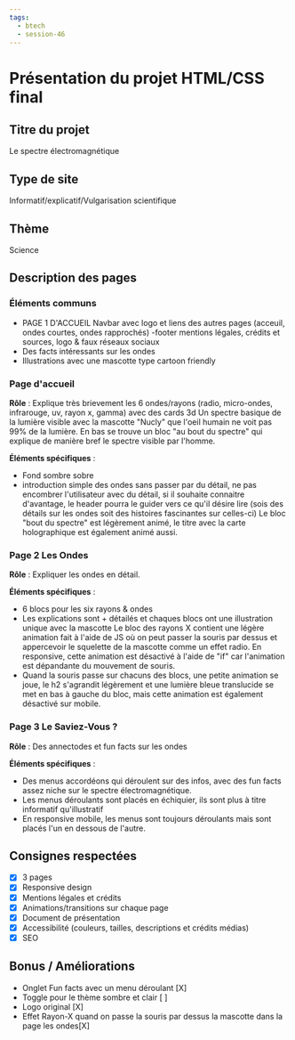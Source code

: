 ```yaml
---
tags:
  - btech
  - session-46
---
```


# Présentation du projet HTML/CSS final

## Titre du projet

Le spectre électromagnétique

## Type de site

Informatif/explicatif/Vulgarisation scientifique

## Thème

Science

## Description des pages

### Éléments communs

- PAGE 1 D'ACCUEIL
  Navbar avec logo et liens des autres pages (acceuil, ondes courtes, ondes rapprochés)
  -footer mentions légales, crédits et sources, logo & faux réseaux sociaux
- Des facts intéressants sur les ondes
- Illustrations avec une mascotte type cartoon friendly

### Page d'accueil

**Rôle** : Explique très brievement les 6 ondes/rayons (radio, micro-ondes, infrarouge, uv, rayon x, gamma) avec des cards 3d
Un spectre basique de la lumière visible avec la mascotte "Nucly" que l'oeil humain ne voit pas 99% de la lumière.
En bas se trouve un bloc "au bout du spectre" qui explique de manière bref le spectre visible par l'homme.

**Éléments spécifiques** :

- Fond sombre sobre
- introduction simple des ondes sans passer par du détail, ne pas encombrer l'utilisateur avec du détail, si il souhaite connaitre d'avantage, le header pourra le guider vers ce qu'il désire lire (sois des détails sur les ondes soit des histoires fascinantes sur celles-ci)
  Le bloc "bout du spectre" est légèrement animé, le titre avec la carte holographique est également animé aussi.

### Page 2 Les Ondes

**Rôle** : Expliquer les ondes en détail.

**Éléments spécifiques** :

- 6 blocs pour les six rayons & ondes
- Les explications sont + détailés et chaques blocs ont une illustration unique avec la mascotte
  Le bloc des rayons X contient une légère animation fait à l'aide de JS où on peut passer la souris par dessus et appercevoir le squelette de la mascotte comme un effet radio. En responsive, cette animation est désactivé à l'aide de "if" car l'animation est dépandante du mouvement de souris.
- Quand la souris passe sur chacuns des blocs, une petite animation se joue, le h2 s'agrandit légèrement et une lumière bleue translucide se met en bas à gauche du bloc, mais cette animation est également désactivé sur mobile.

### Page 3 Le Saviez-Vous ?

**Rôle** : Des annectodes et fun facts sur les ondes

**Éléments spécifiques** :

- Des menus accordéons qui déroulent sur des infos, avec des fun facts assez niche sur le spectre électromagnétique.
- Les menus déroulants sont placés en échiquier, ils sont plus à titre informatif qu'illustratif
- En responsive mobile, les menus sont toujours déroulants mais sont placés l'un en dessous de l'autre.

## Consignes respectées

- [x] 3 pages
- [x] Responsive design
- [x] Mentions légales et crédits
- [x] Animations/transitions sur chaque page
- [x] Document de présentation
- [x] Accessibilité (couleurs, tailles, descriptions et crédits médias)
- [x] SEO

## Bonus / Améliorations

- Onglet Fun facts avec un menu déroulant [X]
- Toggle pour le thème sombre et clair [ ]
- Logo original [X]
- Effet Rayon-X quand on passe la souris par dessus la mascotte dans la page les ondes[X]
